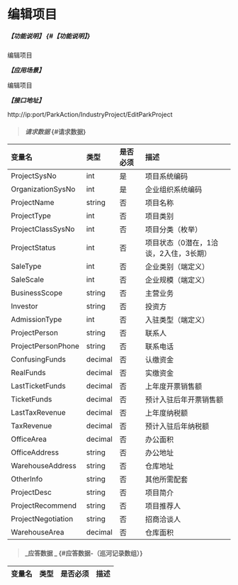 # 编辑项目

##### _【功能说明】_ {#【功能说明】}

编辑项目

_**【应用场景】**_

编辑项目

_**【接口地址】**_

http://ip:port/ParkAction/IndustryProject/EditParkProject

> #### _请求数据_ {#请求数据}

| 变量名 | 类型 | 是否必须 | 描述 |
| :--- | :--- | :--- | :--- |
| ProjectSysNo | int | 是 | 项目系统编码 |
| OrganizationSysNo | int | 是 | 企业组织系统编码 |
| ProjectName | string | 否 |项目名称 |
| ProjectType | int | 否 |项目类别 |
| ProjectClassSysNo | int | 否 | 项目分类（枚举） |
| ProjectStatus | int | 否 |项目状态（0潜在，1洽谈，2入住，3长期） |
|SaleType | int | 否 |企业类别（端定义） |
|SaleScale | int | 否 |企业规模（端定义） |
|BusinessScope| string | 否 |主营业务 |
|Investor| string | 否 |投资方 |
|AdmissionType| int | 否 |入驻类型（端定义）|
| ProjectPerson| string | 否 |联系人|
| ProjectPersonPhone| string | 否 |联系电话|
| ConfusingFunds| decimal | 否 |认缴资金|
| RealFunds| decimal | 否 |实缴资金|
| LastTicketFunds| decimal | 否 |上年度开票销售额|
| TicketFunds| decimal | 否 |预计入驻后年开票销售额|
| LastTaxRevenue| decimal | 否 |上年度纳税额|
| TaxRevenue| decimal | 否 |预计入驻后年纳税额|
| OfficeArea| decimal | 否 |办公面积|
| OfficeAddress| string | 否 |办公地址|
| WarehouseAddress| string | 否 |仓库地址|
| OtherInfo| string | 否 |其他所需配套|
| ProjectDesc| string | 否 |项目简介|
| ProjectRecommend| string | 否 |项目推荐人|
| ProjectNegotiation| string | 否 |招商洽谈人|
| WarehouseArea| decimal | 否 |仓库面积|








> #### _应答数据 _ {#应答数据-（巡河记录数组）}

| 变量名 | 类型 | 是否必须 | 描述 |
| :--- | :--- | :--- | :--- |



